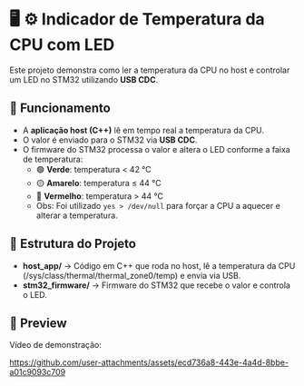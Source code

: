 # 🖥️ ⚙️ Indicador de Temperatura da CPU com LED  

Este projeto demonstra como ler a temperatura da CPU no host e controlar um LED no STM32 utilizando **USB CDC**.  

## 📌 Funcionamento  
- A **aplicação host (C++)** lê em tempo real a temperatura da CPU.  
- O valor é enviado para o STM32 via **USB CDC**.  
- O firmware do STM32 processa o valor e altera o LED conforme a faixa de temperatura:  
  - 🟢 **Verde**: temperatura < 42 °C  
  - 🟡 **Amarelo**: temperatura ≤ 44 °C  
  - 🔴 **Vermelho**: temperatura > 44 °C
  - Obs: Foi utilizado `yes > /dev/null` para forçar a CPU a aquecer e alterar a temperatura.


## 📂 Estrutura do Projeto  
- **host_app/** → Código em C++ que roda no host, lê a temperatura da CPU (/sys/class/thermal/thermal_zone0/temp) e envia via USB.  
- **stm32_firmware/** → Firmware do STM32 que recebe o valor e controla o LED.  

## 🎥 Preview  
Vídeo de demonstração:  

https://github.com/user-attachments/assets/ecd736a8-443e-4a4d-8bbe-a01c9093c709

